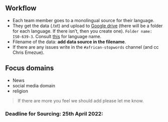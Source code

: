 ## Workflow
- Each team member goes to a monolingual source for their language.
- They get the data (.txt) and upload to [Google drive](https://drive.google.com/drive/folders/11tO917ezdjATB-Ct94mUYfBXf0aVCcuS?usp=sharing) (there will be a folder for each language. If there isn’t, then you create one). `Folder name: IS0-639-3`. Consult [this](https://github.com/masakhane-io/masakhane-preprocessing/blob/main/african-stopwords/LANGUAGE-TABLE.md) for language name. 
- Filename of the data: __add data source in the filename__.
- If there are any issues write in the `#african-stopwords` channel (and cc Chris Emezue).

## Focus domains
- News
- social media domain
- religion 

> If there are more you feel we should add please let me know.

### Deadline for Sourcing: 25th April 2022: 
